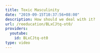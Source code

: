 ```yaml
---
title: Toxic Masculinity
date: "2019-09-15T10:37:56+08:00"
description: How should we deal with it?
url: /reeducation/BLxCJtq-ot0/
providers:
  youtube:
    id: BLxCJtq-ot0
type: video
---
```

